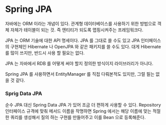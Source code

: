 # Spring JPA

자바에는 ORM 이라는 개념이 있다. 관계형 데이터베이스를 사용하기 위한 방법으로 객체 자체가 테이블이 되는 것. 즉 엔티티가 되도록 맵핑시켜주는 프레임워크다.

JPA 는 ORM 기술에 대한 API 명세이다. JPA 를 그대로 쓸 수도 있고 JPA 인터페이스의 구현체인 Hibernate 나 OpenJPA 와 같은  패키지를 쓸 수도 있다. 대게 Hibernate 를 많이 쓰지만, 반드시 사용 할 필요는 없다.

JPA 는 자바에서 RDB 를 어떻게 써야 할지 정의한 방식이지 라이브러리가 아니다.

Spring JPA 를 사용하면서 EntityManager 를 직접 다뤄본적도 있지만, 그럴 필는 없을 것 같다.

### Sprig Data JPA

순수 JPA 대신 Spring Data JPA 가 있어 조금 더 편하게 사용할 수 있다. Repository 인터페이스 규격에 맞춰 메서드 이름을 작명하면 Spring 에서는 해당 이름에 맞는 적절한 쿼리를 생성해서 질의 하는 구현를 만들어주고 이를 Bean 으로 등록해준다.

